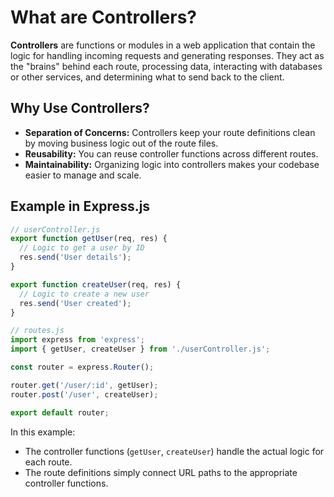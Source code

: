 # What are Controllers?

**Controllers** are functions or modules in a web application that contain the logic for handling incoming requests and generating responses. They act as the "brains" behind each route, processing data, interacting with databases or other services, and determining what to send back to the client.

## Why Use Controllers?

- **Separation of Concerns:** Controllers keep your route definitions clean by moving business logic out of the route files.
- **Reusability:** You can reuse controller functions across different routes.
- **Maintainability:** Organizing logic into controllers makes your codebase easier to manage and scale.

## Example in Express.js

```js
// userController.js
export function getUser(req, res) {
  // Logic to get a user by ID
  res.send('User details');
}

export function createUser(req, res) {
  // Logic to create a new user
  res.send('User created');
}
```

```js
// routes.js
import express from 'express';
import { getUser, createUser } from './userController.js';

const router = express.Router();

router.get('/user/:id', getUser);
router.post('/user', createUser);

export default router;
```

In this example:
- The controller functions (`getUser`, `createUser`) handle the actual logic for each route.
- The route definitions simply connect URL paths to the appropriate controller functions.
